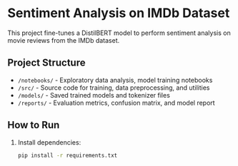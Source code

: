 # Sentiment Analysis on IMDb Dataset

This project fine-tunes a DistilBERT model to perform sentiment analysis on movie reviews from the IMDb dataset.

## Project Structure

- `/notebooks/` - Exploratory data analysis, model training notebooks
- `/src/` - Source code for training, data preprocessing, and utilities
- `/models/` - Saved trained models and tokenizer files
- `/reports/` - Evaluation metrics, confusion matrix, and model report

## How to Run

1. Install dependencies:
   ```bash
   pip install -r requirements.txt
